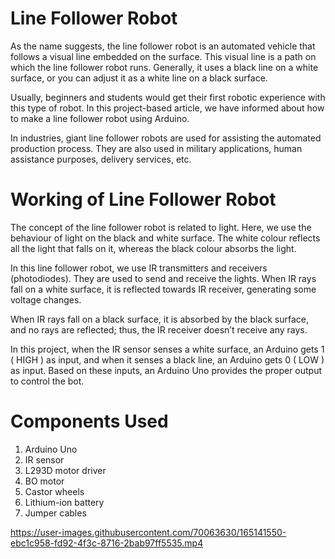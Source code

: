 # Line Follower Robot
As the name suggests, the line follower robot is an automated vehicle that follows a visual line embedded on the surface. This visual line is a path on which the line follower robot runs. Generally, it uses a black line on a white surface, or you can adjust it as a white line on a black surface.

Usually, beginners and students would get their first robotic experience with this type of robot. In this project-based article, we have informed about how to make a line follower robot using Arduino.

In industries, giant line follower robots are used for assisting the automated production process. They are also used in military applications, human assistance purposes, delivery services, etc.

# Working of Line Follower Robot
The concept of the line follower robot is related to light. Here, we use the behaviour of light on the black and white surface. The white colour reflects all the light that falls on it, whereas the black colour absorbs the light.

In this line follower robot, we use IR transmitters and receivers (photodiodes). They are used to send and receive the lights. When IR rays fall on a white surface, it is reflected towards IR receiver, generating some voltage changes.

When IR rays fall on a black surface, it is absorbed by the black surface, and no rays are reflected; thus, the IR receiver doesn’t receive any rays.

In this project, when the IR sensor senses a white surface, an Arduino gets 1 ( HIGH ) as input, and when it senses a black line, an Arduino gets 0 ( LOW ) as input. Based on these inputs, an Arduino Uno provides the proper output to control the bot.

# Components Used
1. Arduino Uno 
2. IR sensor
3. L293D motor driver
4. BO motor
5. Castor wheels
6. Lithium-ion battery
7. Jumper cables

https://user-images.githubusercontent.com/70063630/165141550-ebc1c958-fd92-4f3c-8716-2bab97ff5535.mp4
